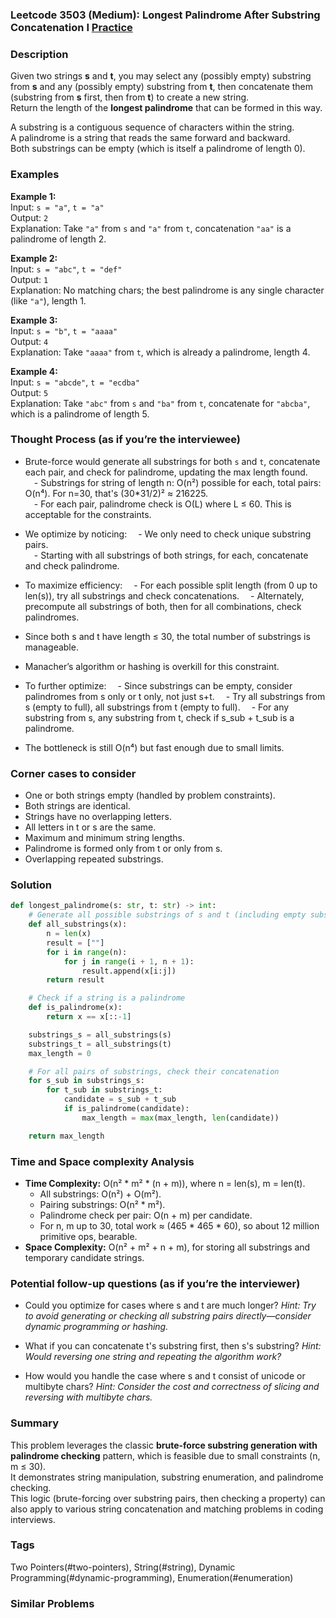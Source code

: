 ### Leetcode 3503 (Medium): Longest Palindrome After Substring Concatenation I [Practice](https://leetcode.com/problems/longest-palindrome-after-substring-concatenation-i)

### Description  
Given two strings **s** and **t**, you may select any (possibly empty) substring from **s** and any (possibly empty) substring from **t**, then concatenate them (substring from **s** first, then from **t**) to create a new string.  
Return the length of the **longest palindrome** that can be formed in this way.

A substring is a contiguous sequence of characters within the string.  
A palindrome is a string that reads the same forward and backward.  
Both substrings can be empty (which is itself a palindrome of length 0).

### Examples  

**Example 1:**  
Input: `s = "a"`, `t = "a"`  
Output: `2`  
Explanation: Take `"a"` from `s` and `"a"` from `t`, concatenation `"aa"` is a palindrome of length 2.

**Example 2:**  
Input: `s = "abc"`, `t = "def"`  
Output: `1`  
Explanation: No matching chars; the best palindrome is any single character (like `"a"`), length 1.

**Example 3:**  
Input: `s = "b"`, `t = "aaaa"`  
Output: `4`  
Explanation: Take `"aaaa"` from `t`, which is already a palindrome, length 4.

**Example 4:**  
Input: `s = "abcde"`, `t = "ecdba"`  
Output: `5`  
Explanation: Take `"abc"` from `s` and `"ba"` from `t`, concatenate for `"abcba"`, which is a palindrome of length 5.

### Thought Process (as if you’re the interviewee)  
- Brute-force would generate all substrings for both `s` and `t`, concatenate each pair, and check for palindrome, updating the max length found.  
 - Substrings for string of length n: O(n²) possible for each, total pairs: O(n⁴). For n=30, that's (30\*31/2)² ≈ 216225.  
 - For each pair, palindrome check is O(L) where L ≤ 60. This is acceptable for the constraints.

- We optimize by noticing:
 - We only need to check unique substring pairs.  
 - Starting with all substrings of both strings, for each, concatenate and check palindrome.

- To maximize efficiency:
 - For each possible split length (from 0 up to len(s)), try all substrings and check concatenations.
 - Alternately, precompute all substrings of both, then for all combinations, check palindromes.

- Since both s and t have length ≤ 30, the total number of substrings is manageable.
- Manacher’s algorithm or hashing is overkill for this constraint.  
- To further optimize:
 - Since substrings can be empty, consider palindromes from s only or t only, not just s+t.
 - Try all substrings from s (empty to full), all substrings from t (empty to full).
 - For any substring from s, any substring from t, check if s_sub + t_sub is a palindrome.

- The bottleneck is still O(n⁴) but fast enough due to small limits.

### Corner cases to consider  
- One or both strings empty (handled by problem constraints).
- Both strings are identical.
- Strings have no overlapping letters.
- All letters in t or s are the same.
- Maximum and minimum string lengths.
- Palindrome is formed only from t or only from s.
- Overlapping repeated substrings.

### Solution

```python
def longest_palindrome(s: str, t: str) -> int:
    # Generate all possible substrings of s and t (including empty substring)
    def all_substrings(x):
        n = len(x)
        result = [""]
        for i in range(n):
            for j in range(i + 1, n + 1):
                result.append(x[i:j])
        return result

    # Check if a string is a palindrome
    def is_palindrome(x):
        return x == x[::-1]

    substrings_s = all_substrings(s)
    substrings_t = all_substrings(t)
    max_length = 0

    # For all pairs of substrings, check their concatenation
    for s_sub in substrings_s:
        for t_sub in substrings_t:
            candidate = s_sub + t_sub
            if is_palindrome(candidate):
                max_length = max(max_length, len(candidate))

    return max_length
```

### Time and Space complexity Analysis  

- **Time Complexity:** O(n² \* m² \* (n + m)), where n = len(s), m = len(t).
  - All substrings: O(n²) + O(m²).
  - Pairing substrings: O(n² \* m²).
  - Palindrome check per pair: O(n + m) per candidate.
  - For n, m up to 30, total work ≈ (465 \* 465 \* 60), so about 12 million primitive ops, bearable.
- **Space Complexity:** O(n² + m² + n + m), for storing all substrings and temporary candidate strings.

### Potential follow-up questions (as if you’re the interviewer)  

- Could you optimize for cases where s and t are much longer?
  *Hint: Try to avoid generating or checking all substring pairs directly—consider dynamic programming or hashing.*

- What if you can concatenate t's substring first, then s's substring?
  *Hint: Would reversing one string and repeating the algorithm work?*

- How would you handle the case where s and t consist of unicode or multibyte chars?
  *Hint: Consider the cost and correctness of slicing and reversing with multibyte chars.*

### Summary
This problem leverages the classic **brute-force substring generation with palindrome checking** pattern, which is feasible due to small constraints (n, m ≤ 30).  
It demonstrates string manipulation, substring enumeration, and palindrome checking.  
This logic (brute-forcing over substring pairs, then checking a property) can also apply to various string concatenation and matching problems in coding interviews.

### Tags
Two Pointers(#two-pointers), String(#string), Dynamic Programming(#dynamic-programming), Enumeration(#enumeration)

### Similar Problems
